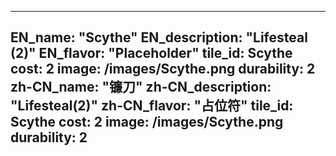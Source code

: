 ---

EN_name: "Scythe"
EN_description: "Lifesteal (2)"
EN_flavor: "Placeholder"
tile_id: Scythe
cost: 2
image: /images/Scythe.png
durability: 2
zh-CN_name: "镰刀"
zh-CN_description: "Lifesteal(2)"
zh-CN_flavor: "占位符"
tile_id: Scythe
cost: 2
image: /images/Scythe.png
durability: 2
---
